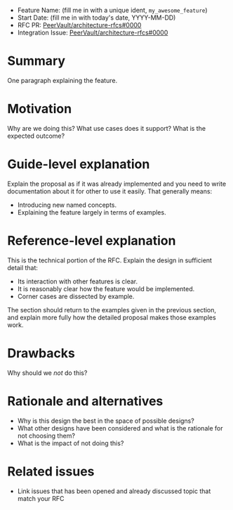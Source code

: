 - Feature Name: (fill me in with a unique ident, `my_awesome_feature`)
- Start Date: (fill me in with today's date, YYYY-MM-DD)
- RFC PR: [PeerVault/architecture-rfcs#0000](https://github.com/PeerVault/architecture-rfcs/pull/0000)
- Integration Issue: [PeerVault/architecture-rfcs#0000](https://github.com/PeerVault/architecture-rfcs/issues/0000)

# Summary
[summary]: #summary

One paragraph explaining the feature.

# Motivation
[motivation]: #motivation

Why are we doing this? 
What use cases does it support? 
What is the expected outcome?

# Guide-level explanation
[guide-level-explanation]: #guide-level-explanation

Explain the proposal as if it was already implemented and you need to write documentation about it for other to use it easily.
That generally means:

- Introducing new named concepts.
- Explaining the feature largely in terms of examples.

# Reference-level explanation
[reference-level-explanation]: #reference-level-explanation

This is the technical portion of the RFC. Explain the design in sufficient detail that:

- Its interaction with other features is clear.
- It is reasonably clear how the feature would be implemented.
- Corner cases are dissected by example.

The section should return to the examples given in the previous section, and explain more fully how the detailed proposal makes those examples work.

# Drawbacks
[drawbacks]: #drawbacks

Why should we *not* do this?

# Rationale and alternatives
[rationale-and-alternatives]: #rationale-and-alternatives

- Why is this design the best in the space of possible designs?
- What other designs have been considered and what is the rationale for not choosing them?
- What is the impact of not doing this?

# Related issues
[unresolved-questions]: #related-issues

- Link issues that has been opened and already discussed topic that match your RFC
